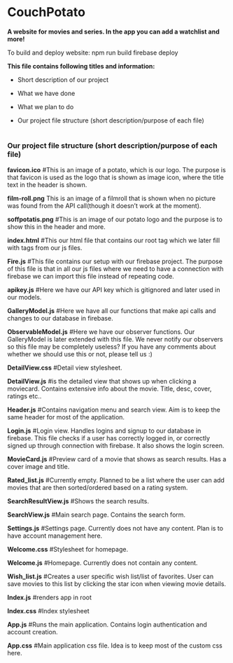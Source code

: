 # CouchPotato
<strong>A website for movies and series. In the app you can add a watchlist and more!</strong>


To build and deploy website:
npm run build
firebase deploy

<strong>This file contains following titles and information:</strong>

* Short description of our project

* What we have done

* What we plan to do

* Our project file structure (short description/purpose of each file)

#
<h3> Our project file structure (short description/purpose of each file)</h3>

<strong>favicon.ico</strong>
	#This is an image of a potato, which is our logo. The purpose is that favicon is used as the logo that is shown as image icon, where the title text in the header is shown.

<strong>film-roll.png</strong>
This is an image of a filmroll that is shown when no picture was found from the API call(though it doesn’t work at the moment).

<strong>soffpotatis.png</strong>
#This is an image of our potato logo and the purpose is to show this in the header and more.
   
<strong>index.html</strong>
#This our html file that contains our root tag which we later fill with tags from our js files.

<strong>Fire.js</strong>
#This file contains our setup with our firebase project. The purpose of this file is that in all our js files where we need to have a connection with firebase we can import this file instead of repeating code.

<strong>apikey.js</strong>
	#Here we have our API key which is gitignored and later used in our models.

<strong>GalleryModel.js</strong>
	#Here we have all our functions that make api calls and changes to our database in firebase.

<strong>ObservableModel.js</strong>
	#Here we have our observer functions. Our GalleryModel is later extended with this file. We never notify our observers so this file may be completely useless? If you have any comments about whether we should use this or not, please tell us :)

<strong>DetailView.css</strong>
	#Detail view stylesheet.
	
<strong>DetailView.js</strong>
	#is the detailed view that shows up when clicking a moviecard. Contains extensive info about the movie. Title, desc, cover, ratings etc..

<strong>Header.js</strong>
	#Contains navigation menu and search view. Aim is to keep the same header for most of the application.

<strong>Login.js</strong>
	#Login view. Handles logins and signup to our database in firebase. This file checks if a user has correctly logged in, or correctly signed up through connection with firebase. It also shows the login screen.

<strong>MovieCard.js</strong>
	#Preview card of a movie that shows as search results. Has a cover image and title.

<strong>Rated_list.js</strong>
	#Currently empty. Planned to be a list where the user can add movies that are then sorted/ordered based on a rating system.

<strong>SearchResultView.js</strong>
	#Shows the search results.

<strong>SearchView.js</strong>
	#Main search page. Contains the search form.

<strong>Settings.js</strong>
	#Settings page. Currently does not have any content. Plan is to have account management here.

<strong>Welcome.css</strong>
	#Stylesheet for homepage.

<strong>Welcome.js</strong>
	#Homepage. Currently does not contain any content.


<strong>Wish_list.js</strong>
	#Creates a user specific wish list/list of favorites. User can save movies to this list by clicking the star icon when viewing movie details.

<strong>Index.js</strong>
	#renders app in root

<strong>Index.css</strong>
	#Index stylesheet

<strong>App.js</strong>
	#Runs the main application. Contains login authentication and account creation.
    
<strong>App.css</strong>
	#Main application css file. Idea is to keep most of the custom css here.


